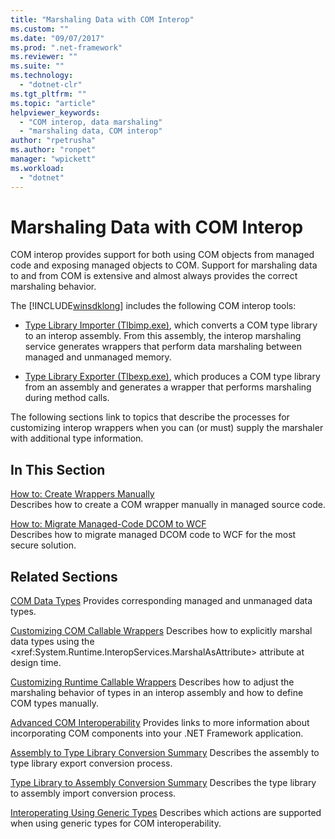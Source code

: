 ```yaml
---
title: "Marshaling Data with COM Interop"
ms.custom: ""
ms.date: "09/07/2017"
ms.prod: ".net-framework"
ms.reviewer: ""
ms.suite: ""
ms.technology: 
  - "dotnet-clr"
ms.tgt_pltfrm: ""
ms.topic: "article"
helpviewer_keywords: 
  - "COM interop, data marshaling"
  - "marshaling data, COM interop"
author: "rpetrusha"
ms.author: "ronpet"
manager: "wpickett"
ms.workload: 
  - "dotnet"
---
```

# Marshaling Data with COM Interop
COM interop provides support for both using COM objects from managed code and exposing managed objects to COM. Support for marshaling data to and from COM is extensive and almost always provides the correct marshaling behavior.  
  
 The [!INCLUDE[winsdklong](../../../includes/winsdklong-md.md)] includes the following COM interop tools:  
  
-   [Type Library Importer (Tlbimp.exe)](../../../docs/framework/tools/tlbimp-exe-type-library-importer.md), which converts a COM type library to an interop assembly. From this assembly, the interop marshaling service generates wrappers that perform data marshaling between managed and unmanaged memory.  
  
-   [Type Library Exporter (Tlbexp.exe)](../../../docs/framework/tools/tlbexp-exe-type-library-exporter.md), which produces a COM type library from an assembly and generates a wrapper that performs marshaling during method calls.  
  
 The following sections link to topics that describe the processes for customizing interop wrappers when you can (or must) supply the marshaler with additional type information.  
  
## In This Section  
[How to: Create Wrappers Manually](how-to-create-wrappers-manually.md)   
Describes how to create a COM wrapper manually in managed source code. 
 
 [How to: Migrate Managed-Code DCOM to WCF](../../../docs/framework/interop/how-to-migrate-managed-code-dcom-to-wcf.md)  
 Describes how to migrate managed DCOM code to WCF for the most secure solution.  
  
## Related Sections  
 [COM Data Types](https://msdn.microsoft.com/en-us/library/sak564ww(v=vs.100).aspx)  
 Provides corresponding managed and unmanaged data types.  
  
 [Customizing COM Callable Wrappers](https://msdn.microsoft.com/en-us/library/3bwc828w(v=vs.100).aspx)  
 Describes how to explicitly marshal data types using the <xref:System.Runtime.InteropServices.MarshalAsAttribute> attribute at design time.  
  
 [Customizing Runtime Callable Wrappers](https://msdn.microsoft.com/en-us/library/e753eftz(v=vs.100).aspx)  
 Describes how to adjust the marshaling behavior of types in an interop assembly and how to define COM types manually.  
  
 [Advanced COM Interoperability](https://msdn.microsoft.com/en-us/library/bd9cdfyx(v=vs.100).aspx)  
 Provides links to more information about incorporating COM components into your .NET Framework application.  
  
 [Assembly to Type Library Conversion Summary](https://msdn.microsoft.com/en-us/library/xk1120c3(v=vs.100).aspx)  
 Describes the assembly to type library export conversion process.  
  
 [Type Library to Assembly Conversion Summary](https://msdn.microsoft.com/en-us/library/k83zzh38(v=vs.100).aspx)  
 Describes the type library to assembly import conversion process.  
  
 [Interoperating Using Generic Types](https://msdn.microsoft.com/en-us/library/ms229590(v=vs.100).aspx)  
 Describes which actions are supported when using generic types for COM interoperability.

